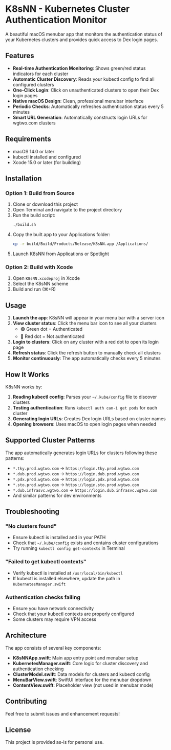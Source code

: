 # K8sNN - Kubernetes Cluster Authentication Monitor

A beautiful macOS menubar app that monitors the authentication status of your Kubernetes clusters and provides quick access to Dex login pages.

## Features

- **Real-time Authentication Monitoring**: Shows green/red status indicators for each cluster
- **Automatic Cluster Discovery**: Reads your kubectl config to find all configured clusters
- **One-Click Login**: Click on unauthenticated clusters to open their Dex login pages
- **Native macOS Design**: Clean, professional menubar interface
- **Periodic Checks**: Automatically refreshes authentication status every 5 minutes
- **Smart URL Generation**: Automatically constructs login URLs for wgtwo.com clusters

## Requirements

- macOS 14.0 or later
- kubectl installed and configured
- Xcode 15.0 or later (for building)

## Installation

### Option 1: Build from Source

1. Clone or download this project
2. Open Terminal and navigate to the project directory
3. Run the build script:
   ```bash
   ./build.sh
   ```
4. Copy the built app to your Applications folder:
   ```bash
   cp -r build/Build/Products/Release/K8sNN.app /Applications/
   ```
5. Launch K8sNN from Applications or Spotlight

### Option 2: Build with Xcode

1. Open `K8sNN.xcodeproj` in Xcode
2. Select the K8sNN scheme
3. Build and run (⌘+R)

## Usage

1. **Launch the app**: K8sNN will appear in your menu bar with a server icon
2. **View cluster status**: Click the menu bar icon to see all your clusters
   - 🟢 Green dot = Authenticated
   - 🔴 Red dot = Not authenticated
3. **Login to clusters**: Click on any cluster with a red dot to open its login page
4. **Refresh status**: Click the refresh button to manually check all clusters
5. **Monitor continuously**: The app automatically checks every 5 minutes

## How It Works

K8sNN works by:

1. **Reading kubectl config**: Parses your `~/.kube/config` file to discover clusters
2. **Testing authentication**: Runs `kubectl auth can-i get pods` for each cluster
3. **Generating login URLs**: Creates Dex login URLs based on cluster names
4. **Opening browsers**: Uses macOS to open login pages when needed

## Supported Cluster Patterns

The app automatically generates login URLs for clusters following these patterns:

- `*.tky.prod.wgtwo.com` → `https://login.tky.prod.wgtwo.com`
- `*.dub.prod.wgtwo.com` → `https://login.dub.prod.wgtwo.com`
- `*.pdx.prod.wgtwo.com` → `https://login.pdx.prod.wgtwo.com`
- `*.sto.prod.wgtwo.com` → `https://login.sto.prod.wgtwo.com`
- `*.dub.infrasvc.wgtwo.com` → `https://login.dub.infrasvc.wgtwo.com`
- And similar patterns for dev environments

## Troubleshooting

### "No clusters found"
- Ensure kubectl is installed and in your PATH
- Check that `~/.kube/config` exists and contains cluster configurations
- Try running `kubectl config get-contexts` in Terminal

### "Failed to get kubectl contexts"
- Verify kubectl is installed at `/usr/local/bin/kubectl`
- If kubectl is installed elsewhere, update the path in `KubernetesManager.swift`

### Authentication checks failing
- Ensure you have network connectivity
- Check that your kubectl contexts are properly configured
- Some clusters may require VPN access

## Architecture

The app consists of several key components:

- **K8sNNApp.swift**: Main app entry point and menubar setup
- **KubernetesManager.swift**: Core logic for cluster discovery and authentication checking
- **ClusterModel.swift**: Data models for clusters and kubectl config
- **MenuBarView.swift**: SwiftUI interface for the menubar dropdown
- **ContentView.swift**: Placeholder view (not used in menubar mode)

## Contributing

Feel free to submit issues and enhancement requests!

## License

This project is provided as-is for personal use.
